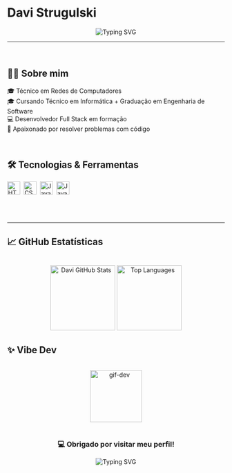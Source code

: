 # Davi Strugulski

<p align="center">
  <img src="https://readme-typing-svg.herokuapp.com?font=Ubuntu&weight=500&size=24&pause=700&color=2E8002FF&center=true&vCenter=true&width=435&lines=Desenvolvedor+Full+Stack;Apaixonado+por+tecnologia;Sempre+aprendendo+algo+novo!💡" alt="Typing SVG" />
</p>

---

<br>

## 👨‍💻 Sobre mim

🎓 Técnico em Redes de Computadores<br>
🎓 Cursando Técnico em Informática + Graduação em Engenharia de Software<br>
💻 Desenvolvedor Full Stack em formação<br>
🚀 Apaixonado por resolver problemas com código

<br>

## 🛠️ Tecnologias & Ferramentas

<div align="left">
  <img src="https://cdn.jsdelivr.net/gh/devicons/devicon@latest/icons/html5/html5-original.svg" title="HTML" alt="HTML" width="30" height="30"/>&nbsp;
  <img src="https://cdn.jsdelivr.net/gh/devicons/devicon@latest/icons/css3/css3-original.svg" title="CSS" alt="CSS" width="30" height="30"/>&nbsp;
  <img src="https://cdn.jsdelivr.net/gh/devicons/devicon@latest/icons/javascript/javascript-original.svg" title="JavaScript" alt="JavaScript" width="30" height="30"/>&nbsp;
  <img src="https://cdn.jsdelivr.net/gh/devicons/devicon@latest/icons/java/java-original.svg" title="Java" alt="Java" width="30" height="30"/>&nbsp;
</div>

<br><br>

---

## 📈 GitHub Estatísticas

<div align="center"><br>
  <img height="150em" src="https://github-readme-stats.vercel.app/api?username=Davi-SS&show_icons=true&theme=merko&include_all_commits-true&locale=pt-br" alt="Davi GitHub Stats"/>
  <img height="150em" src="https://github-readme-stats.vercel.app/api/top-langs/?username=Davi-SS&layout=compact&theme=merko&locale=pt-br&langs_count=6" alt="Top Languages"/>
</div>

## ✨ Vibe Dev

<div align="center"><br>
  <img src="https://media.giphy.com/media/JqmupuTVZYaQX5s094/giphy.gif" height="120" alt="gif-dev"/>
</div><br>

<h3 align="center">💻 Obrigado por visitar meu perfil!</h3>

<p align="center">
  <img src="https://readme-typing-svg.herokuapp.com?font=Fira+Code&size=18&pause=1000&color=00FFAA&center=true&vCenter=true&width=400&lines=Volte+sempre!;Happy+Coding!+🚀" alt="Typing SVG"/>
</p>
